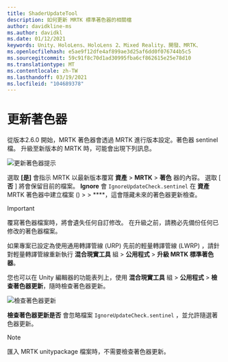 ```yaml
---
title: ShaderUpdateTool
description: 如何更新 MRTK 標準著色器的相關檔
author: davidkline-ms
ms.author: davidkl
ms.date: 01/12/2021
keywords: Unity、HoloLens、HoloLens 2、Mixed Reality、開發、MRTK、
ms.openlocfilehash: e5ae9f12dfe4af899ae3d25af6dd0f076744b5c5
ms.sourcegitcommit: 59c91f8c70d1ad30995fba6cf862615e25e78d10
ms.translationtype: MT
ms.contentlocale: zh-TW
ms.lasthandoff: 03/19/2021
ms.locfileid: "104689378"
---
```

# <a name="updating-shaders"></a>更新著色器

從版本2.6.0 開始，MRTK 著色器會透過 MRTK 進行版本設定。著色器 sentinel 檔。 升級至新版本的 MRTK 時，可能會出現下列訊息。

![更新著色器提示](../images/tools/UpdateShaderPrompt.png)

選取 **[是]** 會指示 MRTK 以最新版本覆寫 **資產**  >  **MRTK**  >  **著色** 器的內容。 選取 [ **否** ] 將會保留目前的檔案。 **Ignore** 會 `IgnoreUpdateCheck.sentinel` 在 **資產** MRTK 著色器中建立檔案 ()  >    >  ****，這會隱藏未來的著色器更新檢查。

> [!IMPORTANT]
> 覆寫著色器檔案時，將會遺失任何自訂修改。 在升級之前，請務必先備份任何已修改的著色器檔案。
>
> 如果專案已設定為使用通用轉譯管線 (URP) 先前的輕量轉譯管線 (LWRP) ，請針對輕量轉譯管線重新執行 **混合現實工具** 組 > **公用程式** >
>  **升級 MRTK 標準著色器**。

您也可以在 Unity 編輯器的功能表列上，使用 **混合現實工具** 組  >  **公用程式**  >  **檢查著色器更新**，隨時檢查著色器更新。

![檢查著色器更新](../images/tools/ShaderUpdateMenu.png)

**檢查著色器更新是否** 會忽略檔案 `IgnoreUpdateCheck.sentinel` ，並允許隨選著色器更新。

> [!NOTE]
> 匯入 MRTK unitypackage 檔案時，不需要檢查著色器更新。
